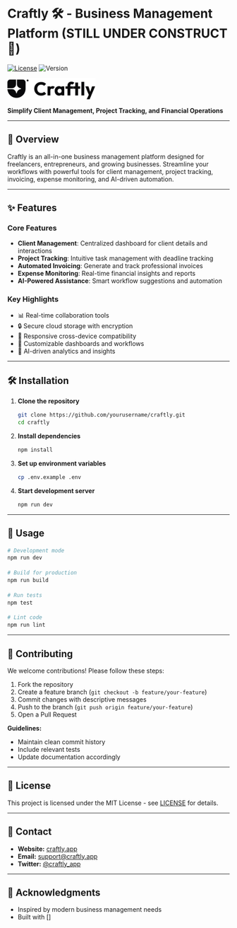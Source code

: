 # Craftly 🛠️ - Business Management Platform (STILL UNDER CONSTRUCT 🚨)

[![License](https://img.shields.io/badge/license-MIT-blue.svg)](https://github.com/yourusername/craftly/blob/main/LICENSE)
![Version](https://img.shields.io/badge/version-1.0.0-green.svg)

<img src="https://github.com/devmilek/craftly/blob/main/apps/landing/public/logo.svg" alt="Craftly Logo" width="200"/>

**Simplify Client Management, Project Tracking, and Financial Operations**

---

## 🚀 Overview

Craftly is an all-in-one business management platform designed for freelancers, entrepreneurs, and growing businesses. Streamline your workflows with powerful tools for client management, project tracking, invoicing, expense monitoring, and AI-driven automation.

---

## ✨ Features

### Core Features
- **Client Management**: Centralized dashboard for client details and interactions
- **Project Tracking**: Intuitive task management with deadline tracking
- **Automated Invoicing**: Generate and track professional invoices
- **Expense Monitoring**: Real-time financial insights and reports
- **AI-Powered Assistance**: Smart workflow suggestions and automation

### Key Highlights
- 📊 Real-time collaboration tools
- 🔒 Secure cloud storage with encryption
- 📱 Responsive cross-device compatibility
- 🧩 Customizable dashboards and workflows
- 🤖 AI-driven analytics and insights

---

## 🛠️ Installation

1. **Clone the repository**
   ```bash
   git clone https://github.com/yourusername/craftly.git
   cd craftly
   ```

2. **Install dependencies**
   ```bash
   npm install
   ```

3. **Set up environment variables**
   ```bash
   cp .env.example .env
   ```

4. **Start development server**
   ```bash
   npm run dev
   ```

---

## 📖 Usage

```bash
# Development mode
npm run dev

# Build for production
npm run build

# Run tests
npm test

# Lint code
npm run lint
```

---

## 🤝 Contributing

We welcome contributions! Please follow these steps:
1. Fork the repository
2. Create a feature branch (`git checkout -b feature/your-feature`)
3. Commit changes with descriptive messages
4. Push to the branch (`git push origin feature/your-feature`)
5. Open a Pull Request

**Guidelines:**
- Maintain clean commit history
- Include relevant tests
- Update documentation accordingly

---

## 📄 License

This project is licensed under the MIT License - see [LICENSE](LICENSE) for details.

---

## 📧 Contact

- **Website:** [craftly.app](https://craftly.app)
- **Email:** support@craftly.app
- **Twitter:** [@craftly_app](https://twitter.com/craftly_app)

---

## 🙏 Acknowledgments
- Inspired by modern business management needs
- Built with []

